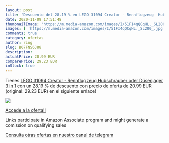 ```yaml
---
layout: post
title: 'Descuento del 28.19 % en LEGO 31094 Creator - Rennflugzeug  Hubsc'
date: 2020-11-09 17:51:48
thumbnailImage: 'https://m.media-amazon.com/images/I/51FI4qQCqHL._SL200_.jpg'
images: [ 'https://m.media-amazon.com/images/I/51FI4qQCqHL._SL200_.jpg' ]
comments: true
category: ofertas
author: ring
slug: B07FNS6J88
description:
actualPrice: 20.99 EUR
comparePrice: 29.23 EUR
inStock: true
---
```


Tienes [LEGO 31094 Creator - Rennflugzeug  Hubschrauber oder Düsenjäger  3 in 1](https://www.amazon.de/dp/B07FNS6J88/?tag=tolees0ca-21) con un 28.19 % de descuento con precio de oferta de 20.99 EUR (original: 29.23 EUR) en el siguiente enlace!

[![](https://m.media-amazon.com/images/I/51FI4qQCqHL._SL200_.jpg)](https://www.amazon.de/dp/B07FNS6J88/?tag=tolees0ca-21)

[Accede a la oferta!!](https://www.amazon.de/dp/B07FNS6J88/?tag=tolees0ca-21)

Links participate in Amazon Associate program and might generate a comission on qualifying sales

[Consulta otras ofertas en nuestro canal de telegram](https://t.me/s/ofertas25)
